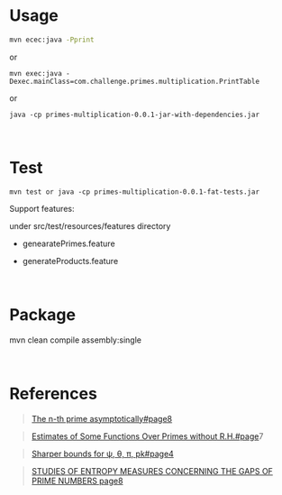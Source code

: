 Usage
=====

~~~~~~~~~~~~~~~~~~~~~~~~~~~~~~~~~~~~~~~~~~~~~~~~~~~~~~~~~~~~~~~~~~~~~~~~~~~ bash
mvn ecec:java -Pprint
~~~~~~~~~~~~~~~~~~~~~~~~~~~~~~~~~~~~~~~~~~~~~~~~~~~~~~~~~~~~~~~~~~~~~~~~~~~~~~~~

or

~~~~~~~~~~~~~~~~~~~~~~~~~~~~~~~~~~~~~~~~~~~~~~~~~~~~~~~~~~~~~~~~~~~~~~~~~~~~~~~~
mvn exec:java -Dexec.mainClass=com.challenge.primes.multiplication.PrintTable
~~~~~~~~~~~~~~~~~~~~~~~~~~~~~~~~~~~~~~~~~~~~~~~~~~~~~~~~~~~~~~~~~~~~~~~~~~~~~~~~

or

~~~~~~~~~~~~~~~~~~~~~~~~~~~~~~~~~~~~~~~~~~~~~~~~~~~~~~~~~~~~~~~~~~~~~~~~~~~~~~~~
java -cp primes-multiplication-0.0.1-jar-with-dependencies.jar
~~~~~~~~~~~~~~~~~~~~~~~~~~~~~~~~~~~~~~~~~~~~~~~~~~~~~~~~~~~~~~~~~~~~~~~~~~~~~~~~

 

Test
====

~~~~~~~~~~~~~~~~~~~~~~~~~~~~~~~~~~~~~~~~~~~~~~~~~~~~~~~~~~~~~~~~~~~~~~~~~~~~~~~~
mvn test or java -cp primes-multiplication-0.0.1-fat-tests.jar
~~~~~~~~~~~~~~~~~~~~~~~~~~~~~~~~~~~~~~~~~~~~~~~~~~~~~~~~~~~~~~~~~~~~~~~~~~~~~~~~

Support features:

under src/test/resources/features directory

-   genearatePrimes.feature

-   generateProducts.feature

 

Package
=======

mvn clean compile assembly:single

 

References
==========



>   [The n-th prime asymptotically\#page8](https://arxiv.org/pdf/1203.5413.pdf)

>   [Estimates of Some Functions Over Primes without
>   R.H.\#page](https://arxiv.org/pdf/1002.0442.pdf)7

>   [Sharper bounds for ψ, θ, π,
>   pk\#page4](http://public.gettysburg.edu/\~dglass/spring04/chebyshev.pdf)

>   [STUDIES OF ENTROPY MEASURES CONCERNING THE GAPS OF PRIME NUMBERS
>   page8](https://arxiv.org/pdf/1606.08293.pdf)

